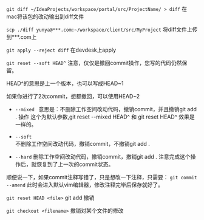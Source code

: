 ```git diff ~/IdeaProjects/workspace/portal/src/ProjectName/ > diff```
在mac将该包的改动输出到diff文件

```scp ./diff yunya@***.com:~/workspace/client/src/MyProject```
将diff文件上传到***.com上

```git apply --reject diff```
在devdesk上apply

```git reset --soft HEAD^```
注意，仅仅是撤回commit操作，您写的代码仍然保留。
 
HEAD^的意思是上一个版本，也可以写成HEAD~1
 
如果你进行了2次commit，想都撤回，可以使用HEAD~2

* ```--mixed ```
意思是：不删除工作空间改动代码，撤销commit，并且撤销git add . 操作
这个为默认参数,git reset --mixed HEAD^ 和 git reset HEAD^ 效果是一样的。
 
* ```--soft```  
不删除工作空间改动代码，撤销commit，不撤销git add . 
 
* ```--hard```
删除工作空间改动代码，撤销commit，撤销git add . 
注意完成这个操作后，就恢复到了上一次的commit状态。
 
 
顺便说一下，如果commit注释写错了，只是想改一下注释，只需要：
```git commit --amend```
此时会进入默认vim编辑器，修改注释完毕后保存就好了。

```git reset HEAD <file>```
git add 撤销

```git checkout <filename>```
撤销对某个文件的修改
